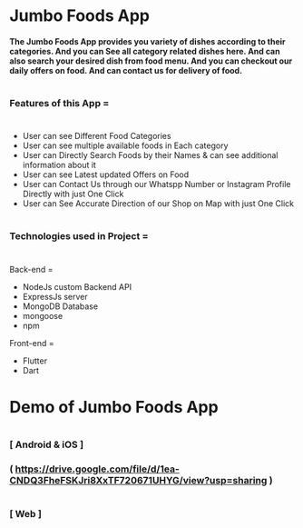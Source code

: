 # Jumbo Foods App
#### The Jumbo Foods App provides you variety of dishes according to their categories. And you can See all category related dishes here. And can also search your desired dish from food menu. And you can checkout our daily offers on food. And can contact us for delivery of food.
#
### Features of this App =
# 
- User can see Different Food Categories
- User can see multiple available foods in Each category
- User can Directly Search Foods by their Names & can see additional information about it
- User can see Latest updated Offers on Food
- User can Contact Us through our Whatspp Number or Instagram Profile  Directly with just One Click
- User can See Accurate Direction of our Shop on Map with just One Click
# 
# 
### Technologies used in Project =
# 
Back-end =
 - NodeJs custom Backend API
 - ExpressJs server 
 - MongoDB Database 
 - mongoose
 - npm

Front-end =
 - Flutter
 - Dart
# 
# 
# Demo of Jumbo Foods App
# 
### [ Android & iOS ]
### ( https://drive.google.com/file/d/1ea-CNDQ3FheFSKJri8XxTF720671UHYG/view?usp=sharing )
# 
### [ Web ]
### 
